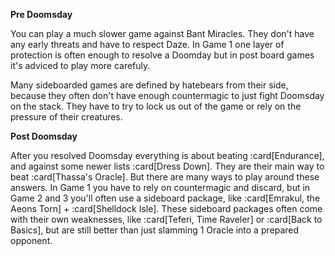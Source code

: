 **Pre Doomsday**

You can play a much slower game against Bant Miracles. They don't have any early
threats and have to respect Daze. In Game 1 one layer of protection is often
enough to resolve a Doomday but in post board games it's adviced to play more
carefuly.

Many sideboarded games are defined by hatebears from their side, because they
often don't have enough countermagic to just fight Doomsday on the stack. They
have to try to lock us out of the game or rely on the pressure of their
creatures.

**Post Doomsday**

After you resolved Doomsday everything is about beating :card[Endurance], and
against some newer lists :card[Dress Down]. They are their main way to beat
:card[Thassa's Oracle]. But there are many ways to play around these answers. In
Game 1 you have to rely on countermagic and discard, but in Game 2 and 3 you'll
often use a sideboard package, like :card[Emrakul, the Aeons Torn] +
:card[Shelldock Isle]. These sideboard packages often come with their own
weaknesses, like :card[Teferi, Time Raveler] or :card[Back to Basics], but are
still better than just slamming 1 Oracle into a prepared opponent.
